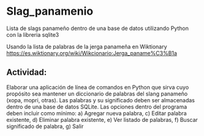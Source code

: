 # Slag_panamenio
Lista de slags panameño dentro de una base de datos utilizando Python con la libreria sqlite3

Usando la lista de palabras de la jerga panameña en Wiktionary
https://es.wiktionary.org/wiki/Wikcionario:Jerga_paname%C3%B1a

## Actividad: 
Elaborar una aplicación de línea de comandos en Python que sirva cuyo propósito sea mantener un diccionario de palabras del slang panameño (xopa, mopri, otras). Las palabras y su significado deben ser almacenadas dentro de una base de datos SQLite. Las opciones dentro del programa deben incluir como mínimo: a) Agregar nueva palabra, c) Editar palabra existente, d) Eliminar palabra existente, e) Ver listado de palabras, f) Buscar significado de palabra, g) Salir
